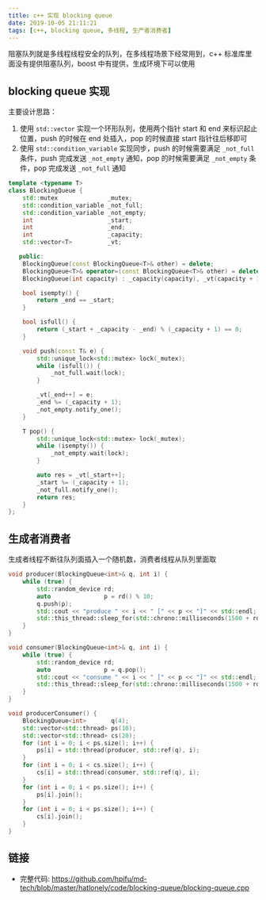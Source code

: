 ```yaml
---
title: c++ 实现 blocking queue
date: 2019-10-05 21:11:21
tags: [c++, blocking queue, 多线程, 生产者消费者]
---
```


阻塞队列就是多线程线程安全的队列，在多线程场景下经常用到，c++ 标准库里面没有提供阻塞队列，boost 中有提供，生成环境下可以使用

## blocking queue 实现

主要设计思路：

1. 使用 `std::vector` 实现一个环形队列，使用两个指针 start 和 end 来标识起止位置，push 的时候在 end 处插入，pop 的时候直接 start 指针往后移即可
2. 使用 `std::condition_variable` 实现同步，push 的时候需要满足 `_not_full` 条件，push 完成发送 `_not_empty` 通知，pop 的时候需要满足 `_not_empty` 条件，pop 完成发送 `_not_full` 通知

``` c++
template <typename T>
class BlockingQueue {
    std::mutex              _mutex;
    std::condition_variable _not_full;
    std::condition_variable _not_empty;
    int                     _start;
    int                     _end;
    int                     _capacity;
    std::vector<T>          _vt;

   public:
    BlockingQueue(const BlockingQueue<T>& other) = delete;
    BlockingQueue<T>& operator=(const BlockingQueue<T>& other) = delete;
    BlockingQueue(int capacity) : _capacity(capacity), _vt(capacity + 1), _start(0), _end(0) {}

    bool isempty() {
        return _end == _start;
    }

    bool isfull() {
        return (_start + _capacity - _end) % (_capacity + 1) == 0;
    }

    void push(const T& e) {
        std::unique_lock<std::mutex> lock(_mutex);
        while (isfull()) {
            _not_full.wait(lock);
        }

        _vt[_end++] = e;
        _end %= (_capacity + 1);
        _not_empty.notify_one();
    }

    T pop() {
        std::unique_lock<std::mutex> lock(_mutex);
        while (isempty()) {
            _not_empty.wait(lock);
        }

        auto res = _vt[_start++];
        _start %= (_capacity + 1);
        _not_full.notify_one();
        return res;
    }
};
```

## 生成者消费者

生成者线程不断往队列面插入一个随机数，消费者线程从队列里面取

``` c++
void producer(BlockingQueue<int>& q, int i) {
    while (true) {
        std::random_device rd;
        auto               p = rd() % 10;
        q.push(p);
        std::cout << "produce " << i << " [" << p << "]" << std::endl;
        std::this_thread::sleep_for(std::chrono::milliseconds(1500 + rd() % 5000));
    }
}

void consumer(BlockingQueue<int>& q, int i) {
    while (true) {
        std::random_device rd;
        auto               p = q.pop();
        std::cout << "consume " << i << " [" << p << "]" << std::endl;
        std::this_thread::sleep_for(std::chrono::milliseconds(1500 + rd() % 5000));
    }
}

void producerConsumer() {
    BlockingQueue<int>       q(4);
    std::vector<std::thread> ps(10);
    std::vector<std::thread> cs(20);
    for (int i = 0; i < ps.size(); i++) {
        ps[i] = std::thread(producer, std::ref(q), i);
    }
    for (int i = 0; i < cs.size(); i++) {
        cs[i] = std::thread(consumer, std::ref(q), i);
    }
    for (int i = 0; i < ps.size(); i++) {
        ps[i].join();
    }
    for (int i = 0; i < ps.size(); i++) {
        cs[i].join();
    }
}
```

## 链接

- 完整代码: <https://github.com/hpifu/md-tech/blob/master/hatlonely/code/blocking-queue/blocking-queue.cpp>
